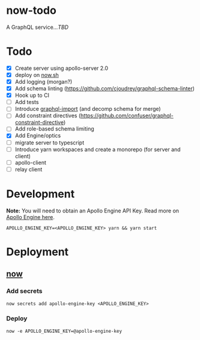 # now-todo

A GraphQL service..._TBD_

# Todo

- [x] Create server using apollo-server 2.0
- [x] deploy on [now.sh](now.sh)
- [x] Add logging (morgan?)
- [x] Add schema linting (https://github.com/cjoudrey/graphql-schema-linter)
- [x] Hook up to CI
- [ ] Add tests
- [ ] Introduce [graphql-import](https://github.com/prismagraphql/graphql-import) (and decomp schema for merge)
- [ ] Add constraint directives (https://github.com/confuser/graphql-constraint-directive)
- [ ] Add role-based schema limiting
- [x] Add Engine/optics
- [ ] migrate server to typescript
- [ ] Introduce yarn workspaces and create a monorepo (for server and client)
- [ ] apollo-client
- [ ] relay client

# Development

**Note:** You will need to obtain an Apollo Engine API Key. Read more on [Apollo Engine here](https://www.apollographql.com/docs/engine/setup-node.html).

```
APOLLO_ENGINE_KEY=<APOLLO_ENGINE_KEY> yarn && yarn start
```

# Deployment

## [now](https://zeit.co/now)

### Add secrets

```
now secrets add apollo-engine-key <APOLLO_ENGINE_KEY>
```

### Deploy

```
now -e APOLLO_ENGINE_KEY=@apollo-engine-key
```
